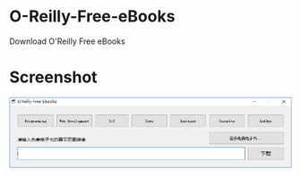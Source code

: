 # O-Reilly-Free-eBooks
Download O'Reilly Free eBooks

# Screenshot

![./screenshot.png](./screenshot.png)